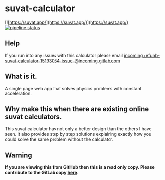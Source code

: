 # suvat-calculator

[![https://suvat.app/](https://suvat.app/)](https://suvat.app/)
[![pipeline status](https://gitlab.com/efunb/suvat-calculator/badges/master/pipeline.svg)](https://gitlab.com/efunb/suvat-calculator/commits/master)

## Help

If you run into any issues with this calculator please email [incoming+efunb-suvat-calculator-15193084-issue-@incoming.gitlab.com](mailto:incoming+efunb-suvat-calculator-15193084-issue-@incoming.gitlab.com)

## What is it.

A single page web app that solves physics problems with constant acceleration.

## Why make this when there are existing online suvat calculators.

This suvat calculator has not only a better design than the others I have seen. It also provides step by step solutions explaining exactly how you could solve the same problem without the calculator.

## **Warning**

**If you are viewing this from GitHub then this is a read only copy. Please contribute to the GitLab copy [here](https://gitlab.com/efunb/suvat-calculator).**
